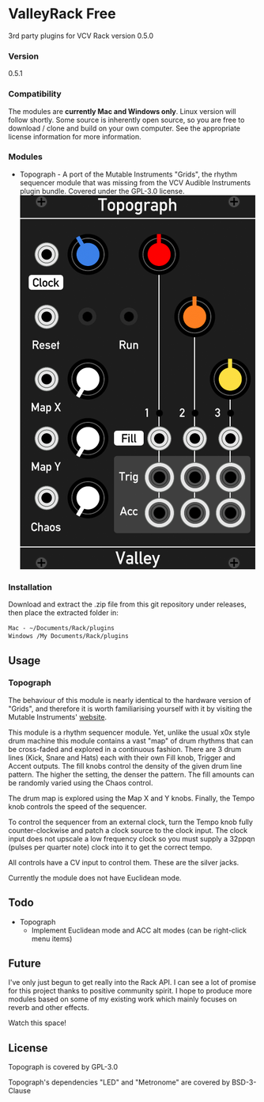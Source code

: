 # ValleyRack Free

3rd party plugins for VCV Rack version 0.5.0

### Version

0.5.1

### Compatibility

The modules are **currently Mac and Windows only**. Linux version will follow shortly. Some source is inherently open source, so you are free to download / clone and build on your own computer. See the appropriate license information for more information.

### Modules

* Topograph - A port of the Mutable Instruments "Grids", the rhythm sequencer module that was missing from the VCV Audible Instruments plugin bundle. Covered under the GPL-3.0 license.
![Topograph](./TopographImg.png)



### Installation

Download and extract the .zip file from this git repository under releases, then place the extracted folder in:

	Mac - ~/Documents/Rack/plugins
	Windows /My Documents/Rack/plugins

## Usage

### Topograph

The behaviour of this module is nearly identical to the hardware version of "Grids", and therefore it is worth familiarising yourself with it by visiting the Mutable Instruments' [website](https://mutable-instruments.net/modules/grids/).

This module is a rhythm sequencer module. Yet, unlike the usual x0x style drum machine this module contains a vast "map" of drum rhythms that can be cross-faded and explored in a continuous fashion. There are 3 drum lines (Kick, Snare and Hats) each with their own Fill knob, Trigger and Accent outputs. The fill knobs control the density of the given drum line pattern. The higher the setting, the denser the pattern. The fill amounts can be randomly varied using the Chaos control.

The drum map is explored using the Map X and Y knobs. Finally, the Tempo knob controls the speed of the sequencer.

To control the sequencer from an external clock, turn the Tempo knob fully counter-clockwise and patch a clock source to the clock input. The clock input does not upscale a low frequency clock so you must supply a 32ppqn (pulses per quarter note) clock into it to get the correct tempo.

All controls have a CV input to control them. These are the silver jacks.

Currently the module does not have Euclidean mode.

## Todo
* Topograph
	* Implement Euclidean mode and ACC alt modes (can be right-click menu items)

## Future

I've only just begun to get really into the Rack API. I can see a lot of promise for this project thanks to positive community spirit. I hope to produce more modules based on some of my existing work which mainly focuses on reverb and other effects.

Watch this space!

## License

Topograph is covered by GPL-3.0

Topograph's dependencies "LED" and "Metronome" are covered by BSD-3-Clause
